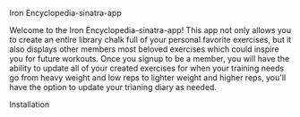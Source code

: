 Iron Encyclopedia-sinatra-app

Welcome to the Iron Encyclopedia-sinatra-app!  This app not only allows you to create an entire library chalk full of your personal favorite exercises, but it also displays other members most beloved exercises which could inspire you for future workouts.  Once you signup to be a member, you will have the ability to update all of your created exercises for when your training needs go from heavy weight and low reps to lighter weight and higher reps, you'll have the option to update your trianing diary as needed.

Installation
